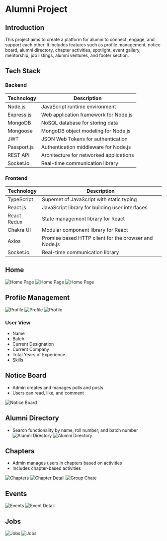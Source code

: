# Alumni Project 

## Introduction

This project aims to create a platform for alumni to connect, engage, and support each other. It includes features such as profile management, notice board, alumni directory, chapter activities, spotlight, event gallery, mentorship, job listings, alumni ventures, and footer section.


## Tech Stack

### Backend
| Technology    | Description                        |
|---------------|------------------------------------|
| Node.js       | JavaScript runtime environment     |
| Express.js    | Web application framework for Node.js |
| MongoDB       | NoSQL database for storing data    |
| Mongoose      | MongoDB object modeling for Node.js |
| JWT           | JSON Web Tokens for authentication |
| Passport.js   | Authentication middleware for Node.js |
| REST API      | Architecture for networked applications |
| Socket.io     | Real-time communication library    |

### Frontend
| Technology    | Description                        |
|---------------|------------------------------------|
| TypeScript    | Superset of JavaScript with static typing |
| React.js      | JavaScript library for building user interfaces |
| React Redux   | State management library for React  |
| Chakra UI     | Modular component library for React  |
| Axios         | Promise based HTTP client for the browser and Node.js |
| Socket.io     | Real-time communication library    |


## Home
![Home Page](./alumni-images/home1.PNG)
![Home Page](./alumni-images/home2.PNG)
![Home Page](./alumni-images/home3.PNG)

## Profile Management
![Profile](./alumni-images/profile-1.PNG)
![Profile](./alumni-images/profile-2.PNG)
![Profile](./alumni-images/experience.PNG)

### User View
- Name
- Batch
- Current Designation
- Current Company
- Total Years of Experience
- Skills


## Notice Board

- Admin creates and manages polls and posts
- Users can read, like, and comment

![Notice Board](./alumni-images/notice-board.PNG)

## Alumni Directory

- Search functionality by name, roll number, and batch number
![Alumni Directory](./alumni-images/aum-directory.PNG)
![Alumni Directory](./alumni-images/di-2.PNG)

## Chapters

- Admin manages users in chapters based on activities
- Includes chapter-based activities

![Chapters](./alumni-images/chapters.PNG)
![Chapter Detail](./alumni-images/chapter-detail.PNG)
![Group Chate](./alumni-images/group-chat.PNG)

## Events

![Events](./alumni-images/event.PNG)
![Event Detail](./alumni-images/event-detail.PNG)

## Jobs

![Jobs](./alumni-images/jobs.PNG)
![Jobs](./alumni-images/job-details.PNG)




